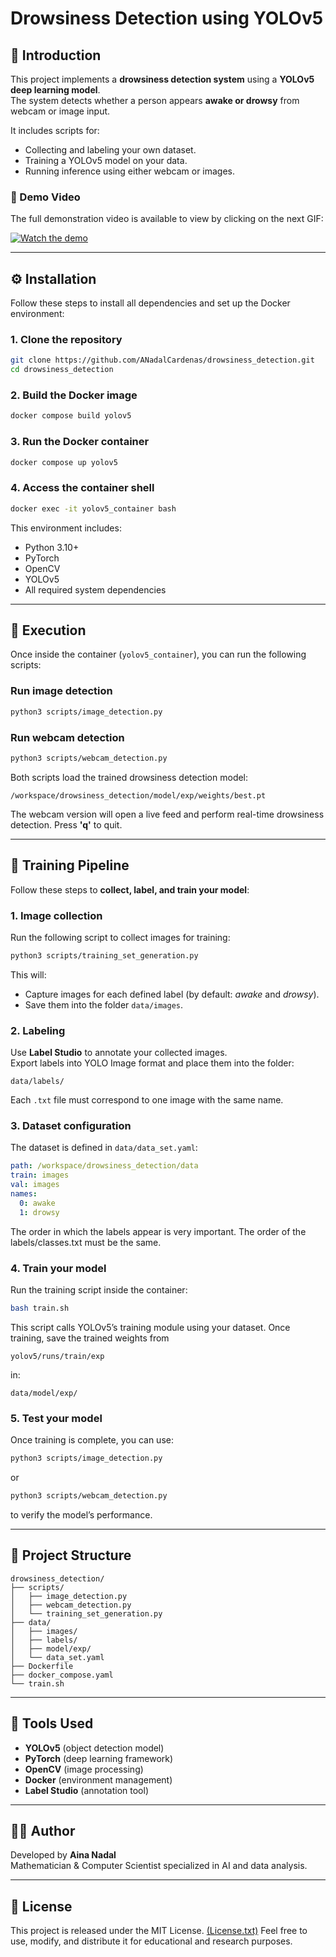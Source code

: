 # Drowsiness Detection using YOLOv5

## 🧠 Introduction

This project implements a **drowsiness detection system** using a **YOLOv5 deep learning model**.  
The system detects whether a person appears **awake or drowsy** from webcam or image input.  

It includes scripts for:
- Collecting and labeling your own dataset.
- Training a YOLOv5 model on your data.
- Running inference using either webcam or images.

### 🎥 Demo Video

The full demonstration video is available to view by clicking on the next GIF:

[![Watch the demo](media/demo_preview.gif)](media/demo.webm)


---

## ⚙️ Installation

Follow these steps to install all dependencies and set up the Docker environment:

### 1. Clone the repository
```bash
git clone https://github.com/ANadalCardenas/drowsiness_detection.git
cd drowsiness_detection
```

### 2. Build the Docker image
```bash
docker compose build yolov5
```

### 3. Run the Docker container
```bash
docker compose up yolov5
```

### 4. Access the container shell
```bash
docker exec -it yolov5_container bash
```

This environment includes:
- Python 3.10+
- PyTorch
- OpenCV
- YOLOv5
- All required system dependencies

---

## 🚀 Execution

Once inside the container (`yolov5_container`), you can run the following scripts:

### Run image detection
```bash
python3 scripts/image_detection.py
```

### Run webcam detection
```bash
python3 scripts/webcam_detection.py
```

Both scripts load the trained drowsiness detection model:
```
/workspace/drowsiness_detection/model/exp/weights/best.pt
```

The webcam version will open a live feed and perform real-time drowsiness detection.
Press **'q'** to quit.

---

## 🧩 Training Pipeline

Follow these steps to **collect, label, and train your model**:

### 1. Image collection
Run the following script to collect images for training:
```bash
python3 scripts/training_set_generation.py
```

This will:
- Capture images for each defined label (by default: *awake* and *drowsy*).
- Save them into the folder `data/images`.

### 2. Labeling
Use **Label Studio** to annotate your collected images.  
Export labels into YOLO Image format and place them into the folder:
```
data/labels/
```

Each `.txt` file must correspond to one image with the same name.

### 3. Dataset configuration
The dataset is defined in `data/data_set.yaml`:
```yaml
path: /workspace/drowsiness_detection/data
train: images
val: images
names:
  0: awake
  1: drowsy
```
The order in which the labels appear is very important. The order of the labels/classes.txt must be the same.

### 4. Train your model
Run the training script inside the container:
```bash
bash train.sh
```

This script calls YOLOv5’s training module using your dataset. Once training, save the trained weights from 
```
yolov5/runs/train/exp
```
in:
```
data/model/exp/
```

### 5. Test your model
Once training is complete, you can use:
```bash
python3 scripts/image_detection.py
```
or
```bash
python3 scripts/webcam_detection.py
```
to verify the model’s performance.

---

## 📁 Project Structure

```
drowsiness_detection/
├── scripts/
│   ├── image_detection.py
│   ├── webcam_detection.py
│   └── training_set_generation.py
├── data/
│   ├── images/
│   ├── labels/
│   ├── model/exp/
│   └── data_set.yaml
├── Dockerfile
├── docker_compose.yaml
└── train.sh
```

---

## 🧰 Tools Used

- **YOLOv5** (object detection model)
- **PyTorch** (deep learning framework)
- **OpenCV** (image processing)
- **Docker** (environment management)
- **Label Studio** (annotation tool)

---

## 🧑‍💻 Author

Developed by **Aina Nadal**  
Mathematician & Computer Scientist specialized in AI and data analysis.

---

## 📜 License

This project is released under the MIT License. [(License.txt)](License.txt)
Feel free to use, modify, and distribute it for educational and research purposes.